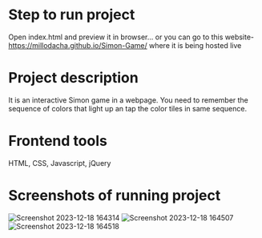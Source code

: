 # Step to run project
Open index.html and preview it in browser... or you can go to this website- https://millodacha.github.io/Simon-Game/ where it is being hosted live

# Project description
It is an interactive Simon game in a webpage. You need to remember the sequence of colors that light up an tap the color tiles in same sequence.

# Frontend tools
HTML, CSS, Javascript, jQuery

# Screenshots of running project
![Screenshot 2023-12-18 164314](https://github.com/MilloDacha/Simon-Game/assets/74770451/2d458f73-d289-40df-bccf-fe60fd13d6a8)
![Screenshot 2023-12-18 164507](https://github.com/MilloDacha/Simon-Game/assets/74770451/65ce0f40-ab56-4699-91df-6447473a3570)
![Screenshot 2023-12-18 164518](https://github.com/MilloDacha/Simon-Game/assets/74770451/c7c36845-7e88-414e-8686-f271fb89f25d)

